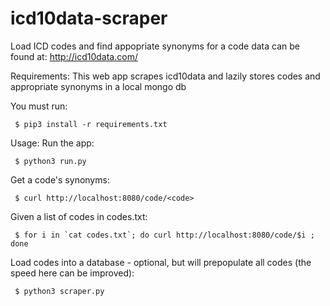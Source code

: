 # icd10data-scraper

Load ICD codes and find appopriate synonyms for a code
data can be found at: http://icd10data.com/

Requirements:
This web app scrapes icd10data and lazily stores codes and appropriate synonyms in a local mongo db

You must run:
```
 $ pip3 install -r requirements.txt
```

Usage:
Run the app:
```
 $ python3 run.py
```

Get a code's synonyms:
```
 $ curl http://localhost:8080/code/<code>
```

Given a list of codes in codes.txt:
```
 $ for i in `cat codes.txt`; do curl http://localhost:8080/code/$i ; done
```

Load codes into a database - optional, but will prepopulate all codes (the speed here can be improved):
```
 $ python3 scraper.py
 ```
